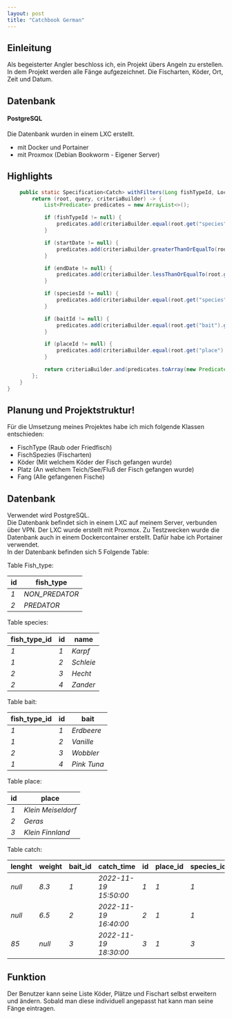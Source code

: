 ```yaml
---
layout: post
title: "Catchbook German"
---
```

## Einleitung
Als begeisterter Angler beschloss ich, ein Projekt übers Angeln zu erstellen. In dem Projekt werden alle Fänge aufgezeichnet. Die Fischarten, Köder, Ort, Zeit und Datum.

## Datenbank
#### PostgreSQL
Die Datenbank wurden in einem LXC erstellt. 
* mit Docker und Portainer
* mit Proxmox (Debian Bookworm - Eigener Server)

## Highlights

```java
    public static Specification<Catch> withFilters(Long fishTypeId, LocalDateTime startDate, LocalDateTime endDate, Long speciesId, Long baitId, Long placeId) {
        return (root, query, criteriaBuilder) -> {
            List<Predicate> predicates = new ArrayList<>();

            if (fishTypeId != null) {
                predicates.add(criteriaBuilder.equal(root.get("species").get("fishType").get("id"), fishTypeId));
            }

            if (startDate != null) {
                predicates.add(criteriaBuilder.greaterThanOrEqualTo(root.get("catchTime"), startDate));
            }

            if (endDate != null) {
                predicates.add(criteriaBuilder.lessThanOrEqualTo(root.get("catchTime"), endDate));
            }

            if (speciesId != null) {
                predicates.add(criteriaBuilder.equal(root.get("species").get("id"), speciesId));
            }

            if (baitId != null) {
                predicates.add(criteriaBuilder.equal(root.get("bait").get("id"), baitId));
            }

            if (placeId != null) {
                predicates.add(criteriaBuilder.equal(root.get("place").get("id"), placeId));
            }

            return criteriaBuilder.and(predicates.toArray(new Predicate[0]));
        };
    }
}
```


## Planung und Projektstruktur!
Für die Umsetzung meines Projektes habe ich mich folgende Klassen entschieden:
 * FischType (Raub oder Friedfisch)
 * FischSpezies (Fischarten)
 * Köder (Mit welchem Köder der Fisch gefangen wurde)
 * Platz (An welchem Teich/See/Fluß der Fisch gefangen wurde)
 * Fang (Alle gefangenen Fische)


## Datenbank
Verwendet wird PostgreSQL.  
Die Datenbank befindet sich in einem LXC auf meinem Server, verbunden über VPN.
Der LXC wurde erstellt mit Proxmox. Zu Testzwecken wurde die Datenbank auch in einem Dockercontainer erstellt.
Dafür habe ich Portainer verwendet.  
In der Datenbank befinden sich 5 Folgende Table:



Table Fish_type:            

| id | fish_type |      
| --- |---------------|      
| *1* | *NON_PREDATOR* |      
| *2* | *PREDATOR* |      
                            
                            
Table species:

| fish_type_id | id | name |
| ------- | --- | ------- |
| *1* | *1*  | *Karpf*   |
| *1* | *2*  | *Schleie* |
| *2* | *3*  | *Hecht*   |
| *2* | *4*  | *Zander*  |


Table bait:

| fish_type_id | id | bait |
| -----| --- | -----|
| *1* | *1* | *Erdbeere* |
| *1* | *2* | *Vanille* |
| *2* | *3* | *Wobbler* |
| *1* | *4* | *Pink Tuna* |


Table place:

| id | place |
| --- | --- |
| *1* | *Klein Meiseldorf* |
| *2* | *Geras* |
| *3* | *Klein Finnland* |


Table catch:

| lenght | weight | bait_id | catch_time | id | place_id | species_id |
| ------ | ------ | ------- | ---------- | --- | ------- | ---------- |
| *null* | *8.3* | *1* | *2022-11-19 15:50:00* | *1* | *1* | *1* |
| *null* | *6.5* | *2* | *2022-11-19 16:40:00* | *2* | *1* | *1* |
| *85* | *null* | *3* | *2022-11-19 18:30:00* | *3* | *1* | *3* |



## Funktion
Der Benutzer kann seine Liste Köder, Plätze und Fischart selbst erweitern und ändern.
Sobald man diese individuell angepasst hat kann man seine Fänge eintragen.

<!-- ![alternativtext](\pbl-blog\image\klassen.png) -->